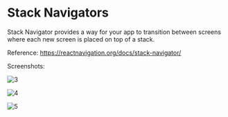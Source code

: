 # Stack Navigators

Stack Navigator provides a way for your app to transition between screens where each new screen is placed on top of a stack.

Reference: https://reactnavigation.org/docs/stack-navigator/

Screenshots:


![3](https://user-images.githubusercontent.com/17800800/154974790-f3d85614-f1e4-4e93-86bd-46b2881d66e6.png)

![4](https://user-images.githubusercontent.com/17800800/154974809-abdeba11-dae4-4cf9-9ffc-2e5f5fb4a6ee.png)

![5](https://user-images.githubusercontent.com/17800800/154974829-d8ee0d60-f472-4c10-80a6-e34b74d0efef.png)
